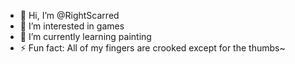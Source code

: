 - 👋 Hi, I’m @RightScarred
- 👀 I’m interested in games
- 🌱 I’m currently learning painting
- ⚡ Fun fact: All of my fingers are crooked except for the thumbs~

<!---
RightScarred/RightScarred is a ✨ special ✨ repository because its `README.md` (this file) appears on your GitHub profile.
You can click the Preview link to take a look at your changes.
--->
